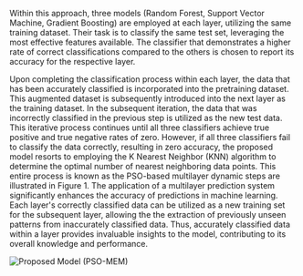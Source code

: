 Within this approach, three models (Random Forest, Support Vector Machine, Gradient Boosting) are employed at each layer, utilizing the same training dataset. Their task is to classify the same test set, leveraging the most effective features available. The classifier that demonstrates a higher rate of correct classifications compared to the others is chosen to report its accuracy for the respective layer.

Upon completing the classification process within each layer, the data that has been accurately classified is incorporated into the pretraining dataset. This augmented dataset is subsequently introduced into the next layer as the training dataset. In the subsequent iteration, the data that was incorrectly classified in the previous step is utilized as the new test data. This iterative process continues until all three classifiers achieve true positive and true negative rates of zero. However, if all three classifiers fail to classify the data correctly, resulting in zero accuracy, the proposed model resorts to employing the K Nearest Neighbor (KNN) algorithm to determine the optimal number of nearest neighboring data points. This entire process is known as the PSO-based multilayer dynamic steps are illustrated in Figure 1. The application of a multilayer prediction system significantly enhances the accuracy of predictions in machine learning. Each layer's correctly classified data can be utilized as a new training set for the subsequent layer, allowing the the extraction of previously unseen patterns from inaccurately classified data. Thus, accurately classified data within a layer provides invaluable insights to the model, contributing to its overall knowledge and performance. 


![Proposed Model (PSO-MEM)](https://github.com/rajib1346/PSO-MEM/assets/26224493/b5884890-581b-4346-bc23-e39011179df5)


